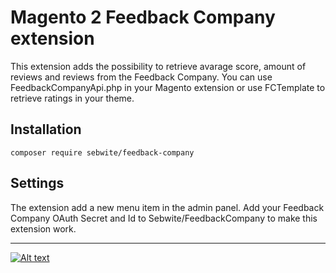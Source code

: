 # Magento 2 Feedback Company extension
This extension adds the possibility to retrieve avarage score, amount of reviews and reviews from the Feedback Company.
You can use FeedbackCompanyApi.php in your Magento extension or use FCTemplate to retrieve ratings in your theme.

## Installation
```composer require sebwite/feedback-company```

## Settings
The extension add a new menu item in the admin panel. Add your Feedback Company OAuth Secret and Id to Sebwite/FeedbackCompany to make this extension work.

---
[![Alt text](https://www.sebwite.nl/wp-content/themes/sebwite/assets/images/logo-sebwite.png "Sebwite.nl")](https://sebwite.nl)
